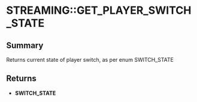 # STREAMING::GET_PLAYER_SWITCH_STATE

## Summary
Returns current state of player switch, as per enum SWITCH_STATE

## Returns
* **SWITCH_STATE**